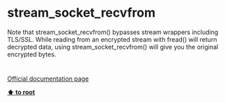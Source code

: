 # stream_socket_recvfrom




<div class="phpcode"><span class="html">
Note that stream_socket_recvfrom() bypasses stream wrappers including TLS/SSL. While reading from an encrypted stream with fread() will return decrypted data, using stream_socket_recvfrom() will give you the original encrypted bytes.</span>
</div>
  

#

[Official documentation page](https://www.php.net/manual/en/function.stream-socket-recvfrom.php)

**[⬆ to root](/)**
